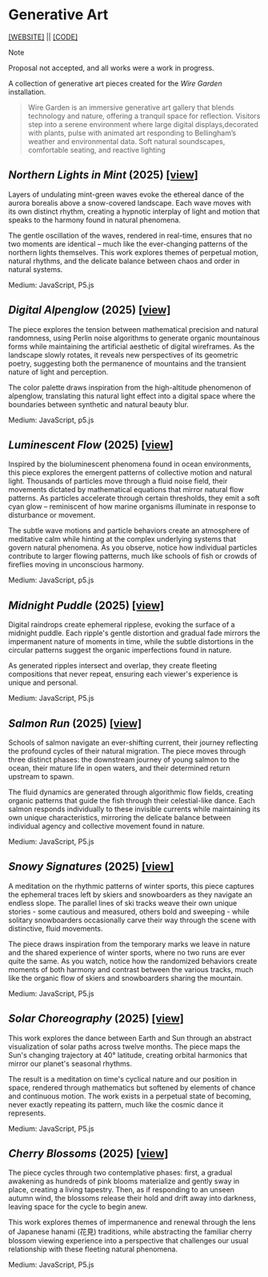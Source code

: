 # Generative Art

[[WEBSITE]](https://jdillard.github.io/generative-art/) || [[CODE]](https://github.com/jdillard/generative-art)

> [!NOTE]
>  Proposal not accepted, and all works were a work in progress.

A collection of generative art pieces created for the _Wire Garden_ installation.

> Wire Garden is an immersive generative art gallery that blends technology and nature, offering a tranquil space for reflection.
> Visitors step into a serene environment where large digital displays,decorated with plants, pulse with animated art responding to Bellingham’s weather and environmental data.
> Soft natural soundscapes, comfortable seating, and reactive lighting

## _Northern Lights in Mint_ (2025) [[view]](/aurora.html)

Layers of undulating mint-green waves evoke the ethereal dance of the aurora borealis above a snow-covered landscape. Each wave moves with its own distinct rhythm, creating a hypnotic interplay of light and motion that speaks to the harmony found in natural phenomena.

The gentle oscillation of the waves, rendered in real-time, ensures that no two moments are identical – much like the ever-changing patterns of the northern lights themselves. This work explores themes of perpetual motion, natural rhythms, and the delicate balance between chaos and order in natural systems.

Medium: JavaScript, P5.js

## _Digital Alpenglow_ (2025) [[view]](/baker.html)

The piece explores the tension between mathematical precision and natural randomness, using Perlin noise algorithms to generate organic mountainous forms while maintaining the artificial aesthetic of digital wireframes. As the landscape slowly rotates, it reveals new perspectives of its geometric poetry, suggesting both the permanence of mountains and the transient nature of light and perception.

The color palette draws inspiration from the high-altitude phenomenon of alpenglow, translating this natural light effect into a digital space where the boundaries between synthetic and natural beauty blur.

Medium: JavaScript, p5.js

## _Luminescent Flow_ (2025) [[view]](/bioluminescence.html)

Inspired by the bioluminescent phenomena found in ocean environments, this piece explores the emergent patterns of collective motion and natural light. Thousands of particles move through a fluid noise field, their movements dictated by mathematical equations that mirror natural flow patterns. As particles accelerate through certain thresholds, they emit a soft cyan glow – reminiscent of how marine organisms illuminate in response to disturbance or movement.

The subtle wave motions and particle behaviors create an atmosphere of meditative calm while hinting at the complex underlying systems that govern natural phenomena. As you observe, notice how individual particles contribute to larger flowing patterns, much like schools of fish or crowds of fireflies moving in unconscious harmony.

Medium: JavaScript, p5.js

## _Midnight Puddle_ (2025) [[view]](/rain.html)

Digital raindrops create ephemeral ripplese, evoking the surface of a midnight puddle. Each ripple's gentle distortion and gradual fade mirrors the impermanent nature of moments in time, while the subtle distortions in the circular patterns suggest the organic imperfections found in nature.

As generated ripples intersect and overlap, they create fleeting compositions that never repeat, ensuring each viewer's experience is unique and personal.

Medium: JavaScript, P5.js

## _Salmon Run_ (2025) [[view]](/salmon.html)

Schools of salmon navigate an ever-shifting current, their journey reflecting the profound cycles of their natural migration. The piece moves through three distinct phases: the downstream journey of young salmon to the ocean, their mature life in open waters, and their determined return upstream to spawn.

The fluid dynamics are generated through algorithmic flow fields, creating organic patterns that guide the fish through their celestial-like dance. Each salmon responds individually to these invisible currents while maintaining its own unique characteristics, mirroring the delicate balance between individual agency and collective movement found in nature.

Medium: JavaScript, P5.js

## _Snowy Signatures_ (2025) [[view]](/ski.html)

A meditation on the rhythmic patterns of winter sports, this piece captures the ephemeral traces left by skiers and snowboarders as they navigate an endless slope. The parallel lines of ski tracks weave their own unique stories - some cautious and measured, others bold and sweeping - while solitary snowboarders occasionally carve their way through the scene with distinctive, fluid movements.

The piece draws inspiration from the temporary marks we leave in nature and the shared experience of winter sports, where no two runs are ever quite the same. As you watch, notice how the randomized behaviors create moments of both harmony and contrast between the various tracks, much like the organic flow of skiers and snowboarders sharing the mountain.

Medium: JavaScript, P5.js

## _Solar Choreography_ (2025) [[view]](/sun-angle.html)

This work explores the dance between Earth and Sun through an abstract visualization of solar paths across twelve months. The piece maps the Sun's changing trajectory at 40° latitude, creating orbital harmonics that mirror our planet's seasonal rhythms.

The result is a meditation on time's cyclical nature and our position in space, rendered through mathematics but softened by elements of chance and continuous motion. The work exists in a perpetual state of becoming, never exactly repeating its pattern, much like the cosmic dance it represents.

Medium: JavaScript, P5.js

## _Cherry Blossoms_ (2025) [[view]](/cherry-blossom.html)

The piece cycles through two contemplative phases: first, a gradual awakening as hundreds of pink blooms materialize and gently sway in place, creating a living tapestry. Then, as if responding to an unseen autumn wind, the blossoms release their hold and drift away into darkness, leaving space for the cycle to begin anew.

This work explores themes of impermanence and renewal through the lens of Japanese hanami (花見) traditions, while abstracting the familiar cherry blossom viewing experience into a perspective that challenges our usual relationship with these fleeting natural phenomena.

Medium: JavaScript, P5.js

